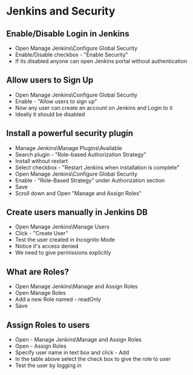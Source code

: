 # Jenkins and Security

## Enable/Disable Login in Jenkins
 - Open Manage Jenkins\Configure Global Security
 - Enable/Disable checkbox - "Enable Security"
 - If its disabled anyone can open Jenkins portal without authentication

## Allow users to Sign Up
 - Open Manage Jenkins\Configure Global Security
 - Enable - "Allow users to sign up"
 - Now any user can create an account on Jenkins and Login to it
 - Ideally it should be disabled

## Install a powerful security plugin
 - Manage Jenkins\Manage Plugins\Available
 - Search plugin - "Role-based Authorization Strategy"
 - Install without restart
 - Select checkbox - "Restart Jenkins when installation is complete"
 - Open Manage Jenkins\Configure Global Security
 - Enable - "Role-Based Strategy" under Authorization section
 - Save
 - Scroll down and Open "Manage and Assign Roles"


## Create users manually in Jenkins DB
 - Open Manage Jenkins\Manage Users
 - Click - "Create User"
 - Test the user created in Incognito Mode
  - Notice it's access denied
  - We need to give permissions explicitly

## What are Roles?
 - Open Manage Jenkins\Manage and Assign Roles
 - Open Manage Roles
 - Add a new Role named - readOnly
 - Save

## Assign Roles to users
 - Open - Manage Jenkins\Manage and Assign Roles
 - Open - Assign Roles
 - Specify user name in text box and click - Add
 - In the table above select the check box to give the role to user
 - Test the user by logging in
